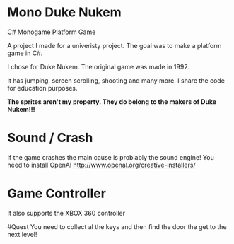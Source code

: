 # Mono Duke Nukem
C# Monogame Platform Game

A project I made for a univeristy project.
The goal was to make a platform game in C#.

I chose for Duke Nukem. The original game was made in 1992.

It has jumping, screen scrolling, shooting and many more.
I share the code for education purposes. 

**The sprites aren't my property. They do belong to the makers of Duke Nukem!!!**

# Sound / Crash
If the game crashes the main cause is problably the sound engine!
You need to install OpenAl
http://www.openal.org/creative-installers/

# Game Controller
It also supports the XBOX 360 controller

#Quest
You need to collect al the keys and then find the door the get to the next level!
